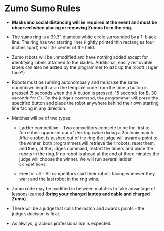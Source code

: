 # Zumo Sumo Rules

* **Masks and social distancing will be required at the event and must be observed when placing or removing Zumos from the ring.**

* The sumo ring is a 30.3" diameter white circle surrounded by a 1' black line. The ring has two starting lines (lightly printed thin rectangles four inches apart) near the center of the field.

* Zumo robots will be unmodified and have nothing added except for identifying labels attached to the blades. Additional, easily removable labels can also be added by the programmer to jazz up the robot! (Tiger face?)

* Robots must be running autonomously and must use the same countdown length as in the template code from the time a button is pressed (5 seconds when the A button is pressed, 15 seconds for B, 30 seconds for C). On the judge’s command, the programmer will press the specified button and place the robot anywhere behind their own starting line facing in any direction.

* Matches will be of two types:

    * Ladder competition – Two competitors compete to be the first to force their opponent out of the ring twice during a 3 minute match. After a robot is pushed out of the ring the judge will award a point to the winner, both programmers will retrieve their robots, reset them, and then, at the judges command, restart the timers and place the robots in the ring.  If no robot is ahead at the end of three minutes the judge will choose the winner. We will run several ladder competitions.

    * Free for all – All competitors start their robots facing wherever they want and the last robot in the ring wins.

* Zumo code may be modified in between matches to take advantage of lessons learned **(bring your charged laptop and cable and charged Zumo)**.

* There will be a judge that calls the match and awards points - the judge’s decision is final.

* As always, gracious professionalism is expected.

